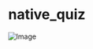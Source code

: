 # native_quiz
![Image](file:///home/rajat/Pictures/Screenshots/Screenshot%20from%202022-11-24%2016-39-33.png)
